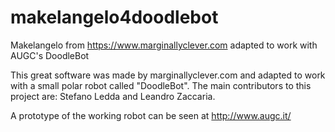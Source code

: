 # makelangelo4doodlebot
Makelangelo from https://www.marginallyclever.com adapted to work with AUGC's DoodleBot

This great software was made by marginallyclever.com and adapted to work with a small polar robot called "DoodleBot".
The main contributors to this project are: Stefano Ledda and Leandro Zaccaria.

A prototype of the working robot can be seen at http://www.augc.it/

